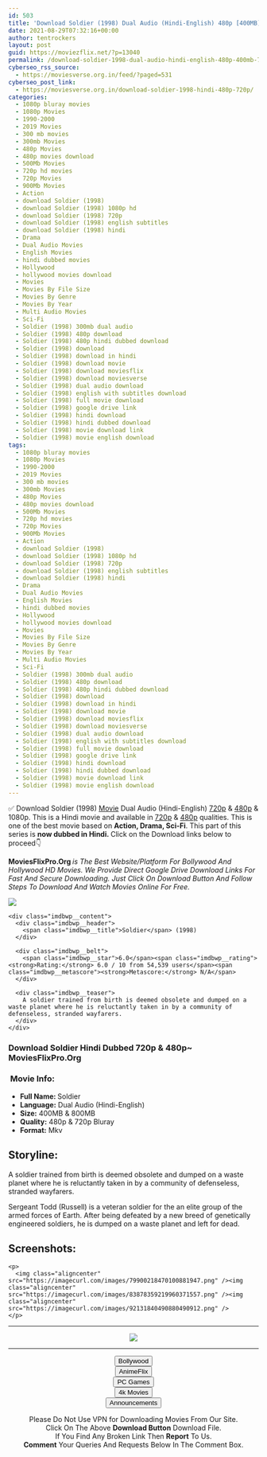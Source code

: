 ```yaml
---
id: 503
title: 'Download Soldier (1998) Dual Audio (Hindi-English) 480p [400MB] || 720p [800MB]'
date: 2021-08-29T07:32:16+00:00
author: tentrockers
layout: post
guid: https://moviezflix.net/?p=13040
permalink: /download-soldier-1998-dual-audio-hindi-english-480p-400mb-720p-800mb/
cyberseo_rss_source:
  - https://moviesverse.org.in/feed/?paged=531
cyberseo_post_link:
  - https://moviesverse.org.in/download-soldier-1998-hindi-480p-720p/
categories:
  - 1080p bluray movies
  - 1080p Movies
  - 1990-2000
  - 2019 Movies
  - 300 mb movies
  - 300mb Movies
  - 480p Movies
  - 480p movies download
  - 500Mb Movies
  - 720p hd movies
  - 720p Movies
  - 900Mb Movies
  - Action
  - download Soldier (1998)
  - download Soldier (1998) 1080p hd
  - download Soldier (1998) 720p
  - download Soldier (1998) english subtitles
  - download Soldier (1998) hindi
  - Drama
  - Dual Audio Movies
  - English Movies
  - hindi dubbed movies
  - Hollywood
  - hollywood movies download
  - Movies
  - Movies By File Size
  - Movies By Genre
  - Movies By Year
  - Multi Audio Movies
  - Sci-Fi
  - Soldier (1998) 300mb dual audio
  - Soldier (1998) 480p download
  - Soldier (1998) 480p hindi dubbed download
  - Soldier (1998) download
  - Soldier (1998) download in hindi
  - Soldier (1998) download movie
  - Soldier (1998) download moviesflix
  - Soldier (1998) download moviesverse
  - Soldier (1998) dual audio download
  - Soldier (1998) english with subtitles download
  - Soldier (1998) full movie download
  - Soldier (1998) google drive link
  - Soldier (1998) hindi download
  - Soldier (1998) hindi dubbed download
  - Soldier (1998) movie download link
  - Soldier (1998) movie english download
tags:
  - 1080p bluray movies
  - 1080p Movies
  - 1990-2000
  - 2019 Movies
  - 300 mb movies
  - 300mb Movies
  - 480p Movies
  - 480p movies download
  - 500Mb Movies
  - 720p hd movies
  - 720p Movies
  - 900Mb Movies
  - Action
  - download Soldier (1998)
  - download Soldier (1998) 1080p hd
  - download Soldier (1998) 720p
  - download Soldier (1998) english subtitles
  - download Soldier (1998) hindi
  - Drama
  - Dual Audio Movies
  - English Movies
  - hindi dubbed movies
  - Hollywood
  - hollywood movies download
  - Movies
  - Movies By File Size
  - Movies By Genre
  - Movies By Year
  - Multi Audio Movies
  - Sci-Fi
  - Soldier (1998) 300mb dual audio
  - Soldier (1998) 480p download
  - Soldier (1998) 480p hindi dubbed download
  - Soldier (1998) download
  - Soldier (1998) download in hindi
  - Soldier (1998) download movie
  - Soldier (1998) download moviesflix
  - Soldier (1998) download moviesverse
  - Soldier (1998) dual audio download
  - Soldier (1998) english with subtitles download
  - Soldier (1998) full movie download
  - Soldier (1998) google drive link
  - Soldier (1998) hindi download
  - Soldier (1998) hindi dubbed download
  - Soldier (1998) movie download link
  - Soldier (1998) movie english download
---
```

<div class="thecontent clearfix">
  <p>
    ✅ Download Soldier (1998) <a href="https://moviesverse.org.in/category/movies/" data-wpel-link="internal">Movie</a> Dual Audio (Hindi-English) <a href="https://moviesverse.org.in/720p-movies/" data-wpel-link="internal">720p</a>&nbsp;&&nbsp;<a href="https://moviesverse.org.in/480p-movies/" data-wpel-link="internal">480p</a> & 1080p. This is a Hindi movie and available in <a href="https://moviesverse.org.in/720p-movies/" data-wpel-link="internal">720p</a>&nbsp;&&nbsp;<a href="https://moviesverse.org.in/480p-movies/" data-wpel-link="internal">480p</a> qualities. This is one of the best movie based on <strong>Action, Drama, Sci-Fi</strong>. This part of this series is <strong>now dubbed in <span>Hindi.&nbsp;</span></strong><span>Click on the Download links below to proceed👇</span>
  </p>
  
  <p>
    <strong><span>MoviesFlixPro.Org&nbsp;</span></strong><em>is The Best Website/Platform For Bollywood And Hollywood HD Movies. We Provide Direct Google Drive Download Links For Fast And Secure Downloading. Just Click On Download Button And Follow Steps To&nbsp;Download And Watch Movies Online For Free.</em>
  </p>
  
  <div class="imdbwp imdbwp--movie dark">
    <div class="imdbwp__thumb">
      <a class="imdbwp__link" target="_blank" title="Soldier" href="https://www.imdb.com/title/tt0120157/" rel="nofollow external noopener noreferrer" data-wpel-link="external"><img class="imdbwp__img" src="https://m.media-amazon.com/images/M/MV5BZDI1NmM5ZjItNGI4NC00OWI5LWI3ZTgtNGViMWNmNjI5OTY4XkEyXkFqcGdeQXVyMTM2MzAwOA@@._V1_SX300.jpg" /></a>
    </div>
    
    <div class="imdbwp__content">
      <div class="imdbwp__header">
        <span class="imdbwp__title">Soldier</span> (1998)
      </div>
      
      <div class="imdbwp__belt">
        <span class="imdbwp__star">6.0</span><span class="imdbwp__rating"><strong>Rating:</strong> 6.0 / 10 from 54,539 users</span><span class="imdbwp__metascore"><strong>Metascore:</strong> N/A</span>
      </div>
      
      <div class="imdbwp__teaser">
        A soldier trained from birth is deemed obsolete and dumped on a waste planet where he is reluctantly taken in by a community of defenseless, stranded wayfarers.
      </div>
    </div>
  </div>
  
  <h3>
    <span>Download Soldier Hindi Dubbed 720p & 480p~ MoviesFlixPro.Org</span>
  </h3>
  
  <h3>
    <span>&nbsp;Movie Info:&nbsp;</span>
  </h3>
  
  <ul>
    <li>
      <strong>Full Name: </strong>Soldier
    </li>
    <li>
      <strong>Language:</strong> Dual Audio (Hindi-English)
    </li>
    <li>
      <strong>Size:</strong> 400MB & 800MB
    </li>
    <li>
      <strong>Quality:</strong> 480p & 720p Bluray
    </li>
    <li>
      <strong>Format:</strong>&nbsp;Mkv
    </li>
  </ul>
  
  <h2>
    <span>Storyline:</span>
  </h2>
  
  <p>
    A soldier trained from birth is deemed obsolete and dumped on a waste planet where he is reluctantly taken in by a community of defenseless, stranded wayfarers.
  </p>
  
  <div>
    Sergeant Todd (Russell) is a veteran soldier for the an elite group of the armed forces of Earth. After being defeated by a new breed of genetically engineered soldiers, he is dumped on a waste planet and left for dead.
  </div>
  
  <div class="summary_text">
    <h2>
      <span>Screenshots:</span>
    </h2>
    
    <p>
      <img class="aligncenter" src="https://imagecurl.com/images/79900218470100881947.png" /><img class="aligncenter" src="https://imagecurl.com/images/83878359219960371557.png" /><img class="aligncenter" src="https://imagecurl.com/images/92131840490880490912.png" />
    </p>
  </div>
</div>

<center>
  </p> 
  
  <hr />
  
  <p>
    <a href="http://gdrivepro.xyz/join.php" data-wpel-link="external" target="_blank" rel="nofollow external noopener noreferrer"><img src="https://i.imgur.com/FhMdWdW.png" /></a>
  </p>
  
  <hr />
  
  <p>
    <a href="https://dogemovies.xyz" target="_blank" data-wpel-link="external" rel="nofollow external noopener noreferrer"><button class="button button5">Bollywood</button></a><br /> <a href="https://animeflix.in" target="_blank" data-wpel-link="external" rel="nofollow external noopener noreferrer"><button class="button button5">AnimeFlix</button></a><br /> <a href="https://gamesflix.net/" target="_blank" data-wpel-link="external" rel="nofollow external noopener noreferrer"><button class="button button5">PC Games</button></a><br /> <a href="https://uhdmovies.in" target="_blank" data-wpel-link="external" rel="nofollow external noopener noreferrer"><button class="button button5">4k Movies</button></a><br /> <a href="https://moviesverse.org.in/announcements/" target="_blank" data-wpel-link="internal" rel="noopener"><button class="button button5">Announcements</button></a>
  </p>
  
  <div class="alert alert-danger">
    Please Do Not Use VPN for Downloading Movies From Our Site.
  </div>
  
  <div class="alert alert-success">
    Click On The Above <strong>Download Button</strong> Download File.
  </div>
  
  <div class="alert alert-warning">
    If You Find Any Broken Link Then <strong>Report</strong> To Us.
  </div>
  
  <div class="alert alert-info">
    <strong>Comment</strong> Your Queries And Requests Below In The Comment Box.
  </div>
  
  <p>
    </center>
  </p>